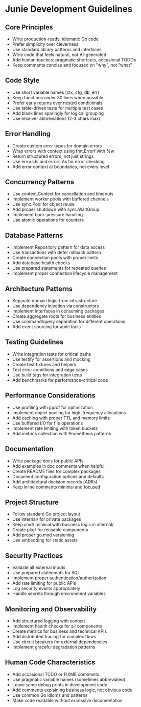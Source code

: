 # Junie Development Guidelines

## Core Principles
- Write production-ready, idiomatic Go code
- Prefer simplicity over cleverness
- Use standard library patterns and interfaces
- Write code that feels natural, not AI-generated
- Add human touches: pragmatic shortcuts, occasional TODOs
- Keep comments concise and focused on "why", not "what"

## Code Style
- Use short variable names (ctx, cfg, db, err)
- Keep functions under 30 lines when possible
- Prefer early returns over nested conditionals
- Use table-driven tests for multiple test cases
- Add blank lines sparingly for logical grouping
- Use receiver abbreviations (2-3 chars max)

## Error Handling
- Create custom error types for domain errors
- Wrap errors with context using fmt.Errorf with %w
- Return structured errors, not just strings
- Use errors.Is and errors.As for error checking
- Add error context at boundaries, not every level

## Concurrency Patterns
- Use context.Context for cancellation and timeouts
- Implement worker pools with buffered channels
- Use sync.Pool for object reuse
- Add proper shutdown with sync.WaitGroup
- Implement back-pressure handling
- Use atomic operations for counters

## Database Patterns
- Implement Repository pattern for data access
- Use transactions with defer rollback pattern
- Create connection pools with proper limits
- Add database health checks
- Use prepared statements for repeated queries
- Implement proper connection lifecycle management

## Architecture Patterns
- Separate domain logic from infrastructure
- Use dependency injection via constructors
- Implement interfaces in consuming packages
- Create aggregate roots for business entities
- Use command/query separation for different operations
- Add event sourcing for audit trails

## Testing Guidelines
- Write integration tests for critical paths
- Use testify for assertions and mocking
- Create test fixtures and helpers
- Test error conditions and edge cases
- Use build tags for integration tests
- Add benchmarks for performance-critical code

## Performance Considerations
- Use profiling with pprof for optimization
- Implement object pooling for high-frequency allocations
- Add caching with proper TTL and memory limits
- Use buffered I/O for file operations
- Implement rate limiting with token buckets
- Add metrics collection with Prometheus patterns

## Documentation
- Write package docs for public APIs
- Add examples in doc comments when helpful
- Create README files for complex packages
- Document configuration options and defaults
- Add architectural decision records (ADRs)
- Keep inline comments minimal and focused

## Project Structure
- Follow standard Go project layout
- Use internal/ for private packages
- Keep cmd/ minimal with business logic in internal/
- Create pkg/ for reusable components
- Add proper go.mod versioning
- Use embedding for static assets

## Security Practices
- Validate all external inputs
- Use prepared statements for SQL
- Implement proper authentication/authorization
- Add rate limiting for public APIs
- Log security events appropriately
- Handle secrets through environment variables

## Monitoring and Observability
- Add structured logging with context
- Implement health checks for all components
- Create metrics for business and technical KPIs
- Add distributed tracing for complex flows
- Use circuit breakers for external dependencies
- Implement graceful degradation patterns

## Human Code Characteristics
- Add occasional TODO or FIXME comments
- Use pragmatic variable names (sometimes abbreviated)
- Leave some debug prints in development code
- Add comments explaining business logic, not obvious code
- Use common Go idioms and patterns
- Make code readable without excessive documentation